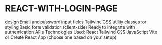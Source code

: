 # REACT-WITH-LOGIN-PAGE
 design  Email and password input fields  Tailwind CSS utility classes for styling  Basic form validation (client-side)  Ready to integrate with authentication APIs   Technologies Used:  React  Tailwind CSS  JavaScript  Vite or Create React App (choose one based on your setup)
